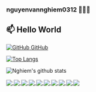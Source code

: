 ### nguyenvannghiem0312 👋👋👋
## 📫 Hello World

[![GitHub](https://i.stack.imgur.com/tskMh.png) GitHub](https://github.com/nguyenvannghiem0312/)



[![Top Langs](https://github-readme-stats-nguyenvannghiem0312.vercel.app/api/top-langs/?username=nguyenvannghiem0312&layout=compact)](https://github.com/anuraghazra/github-readme-stats)

![Nghiem's github stats](https://github-readme-stats-nguyenvannghiem0312.vercel.app/api?username=nguyenvannghiem0312&show_icons=true&theme=react&border_color=61dafb&hide_border=true)

<a href="https://github.com/nguyenvannghiem0312/Recommendation_system_for_recruitment">
  <!-- Change the `github-readme-stats.anuraghazra1.vercel.app` to `github-readme-stats.vercel.app`  -->
  <img align="center" src="https://github-readme-stats-nguyenvannghiem0312.vercel.app/api/pin/?username=nguyenvannghiem0312&repo=Recommendation_system_for_recruitment&theme=highcontrast" />
</a>    
<a href="https://github.com/nguyenvannghiem0312/translation-viet-eng">
  <!-- Change the `github-readme-stats.anuraghazra1.vercel.app` to `github-readme-stats.vercel.app`  -->
  <img align="center" src="https://github-readme-stats-nguyenvannghiem0312.vercel.app/api/pin/?username=nguyenvannghiem0312&repo=translation-viet-eng&theme=radical" />
</a>   
<a href="https://github.com/nguyenvannghiem0312/DB_QLBV">
  <!-- Change the `github-readme-stats.anuraghazra1.vercel.app` to `github-readme-stats.vercel.app`  -->
  <img align="center" src="https://github-readme-stats-nguyenvannghiem0312.vercel.app/api/pin/?username=nguyenvannghiem0312&repo=DB_QLBV&theme=radical" />
</a>   
<a href="https://github.com/nguyenvannghiem0312/JunctionX_HANAH">
  <!-- Change the `github-readme-stats.anuraghazra1.vercel.app` to `github-readme-stats.vercel.app`  -->
  <img align="center" src="https://github-readme-stats-nguyenvannghiem0312.vercel.app/api/pin/?username=nguyenvannghiem0312&repo=JunctionX_HANAH&theme=cobalt" />
</a>

<a href="https://github.com/nguyenvannghiem0312/Customer-Seg-and-Image-Compress">
  <!-- Change the `github-readme-stats.anuraghazra1.vercel.app` to `github-readme-stats.vercel.app`  -->
  <img align="center" src="https://github-readme-stats-nguyenvannghiem0312.vercel.app/api/pin/?username=nguyenvannghiem0312&repo=Customer-Seg-and-Image-Compress&theme=gruvbox" />
</a>    
<a href="https://github.com/nguyenvannghiem0312/OOP-BomberMan">
  <!-- Change the `github-readme-stats.anuraghazra1.vercel.app` to `github-readme-stats.vercel.app`  -->
  <img align="center" src="https://github-readme-stats-nguyenvannghiem0312.vercel.app/api/pin/?username=nguyenvannghiem0312&repo=OOP-BomberMan&theme=dark" />
</a>

<a href="https://github.com/nguyenvannghiem0312/Floyd-Warshall-MIPS">
  <!-- Change the `github-readme-stats.anuraghazra1.vercel.app` to `github-readme-stats.vercel.app`  -->
  <img align="center" src="https://github-readme-stats-nguyenvannghiem0312.vercel.app/api/pin/?username=nguyenvannghiem0312&repo=Floyd-Warshall-MIPS&theme=onedark" />
</a>    
<a href="https://github.com/nguyenvannghiem0312/Student-Scores">
  <!-- Change the `github-readme-stats.anuraghazra1.vercel.app` to `github-readme-stats.vercel.app`  -->
  <img align="center" src="https://github-readme-stats-nguyenvannghiem0312.vercel.app/api/pin/?username=nguyenvannghiem0312&repo=Student-Scores&theme=synthwave" />
</a>   
<a href="https://github.com/nguyenvannghiem0312/Diabetes">
  <!-- Change the `github-readme-stats.anuraghazra1.vercel.app` to `github-readme-stats.vercel.app`  -->
  <img align="center" src="https://github-readme-stats-nguyenvannghiem0312.vercel.app/api/pin/?username=nguyenvannghiem0312&repo=Diabetes&theme=highcontrast" />
</a>  
<a href="https://github.com/nguyenvannghiem0312/newton-interpolation">
  <!-- Change the `github-readme-stats.anuraghazra1.vercel.app` to `github-readme-stats.vercel.app`  -->
  <img align="center" src="https://github-readme-stats-nguyenvannghiem0312.vercel.app/api/pin/?username=nguyenvannghiem0312&repo=newton-interpolation&theme=radical" />
</a>  
